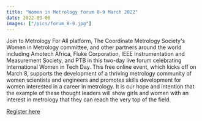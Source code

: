 ```yaml
---
title: "Women in Metrology forum 8-9 March 2022"
date: 2022-03-08
images: ["/pics/forum_8-9.jpg"]
---
```


Join to Metrology For All platform, The Coordinate Metrology Society's Women in Metrology committee, and other partners around the world including Amotech Africa, Fluke Corporation, IEEE Instrumentation and Measurement Society, and PTB in this two-day live forum celebrating International Women in Tech Day. This free online event, which kicks off on March 8, supports the development of a thriving metrology community of women scientists and engineers and promotes skills development for women interested in a career in metrology. It is our hope and intention that the example of these thought leaders will show girls and women with an interest in metrology that they can reach the very top of the field.

[Register here](https://event.gotowebinar.com/event/e7546a7d-7999-4a7a-b19e-9ab5c3d80ddd)

<!--more-->